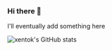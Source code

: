 ### Hi there 👋
I'll eventually add something here

<!--
**xentok/xentok** is a ✨ _special_ ✨ repository because its `README.md` (this file) appears on your GitHub profile.

Here are some ideas to get you started:

- 🔭 I’m currently working on ...
- 🌱 I’m currently learning ...
- 👯 I’m looking to collaborate on ...
- 🤔 I’m looking for help with ...
- 💬 Ask me about ...
- 📫 How to reach me: ...
- 😄 Pronouns: ...
- ⚡ Fun fact: ...
-->

![xentok's GitHub stats](https://github-readme-stats.vercel.app/api?username=xentok&theme=dark&show_icons=true&custom_title=xentok%27s+GitHub+stats)
